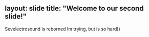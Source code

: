 layout: slide
title: "Welcome to our second slide!"
---
Sevelectrosound is reborned
Im trying, but is so hard)) 
